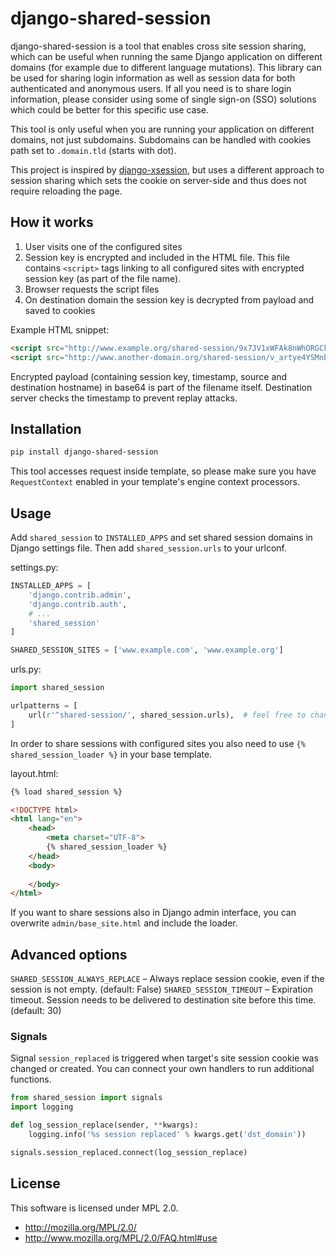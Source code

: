 # django-shared-session

django-shared-session is a tool that enables cross site session sharing, which can be useful when running the same Django
application on different domains (for example due to different language mutations). This library can be used for sharing login information as well as session data for both authenticated and anonymous users. If all you need is to share login information, please  consider using some of single sign-on (SSO) solutions which could be better for this specific use case. 

This tool is only useful when you are running your application on different domains, not just subdomains. Subdomains can be handled with cookies path set to `.domain.tld` (starts with dot).

This project is inspired by [django-xsession](https://github.com/badzong/django-xsession), but uses a different approach to session sharing which sets the cookie on server-side and thus does not require reloading the page.

## How it works

1. User visits one of the configured sites
2. Session key is encrypted and included in the HTML file. This file contains `<script>` tags linking to all configured sites with encrypted session key (as part of the file name).
3. Browser requests the script files
4. On destination domain the session key is decrypted from payload and saved to cookies

Example HTML snippet:
```html
<script src="http://www.example.org/shared-session/9x7JV1xWFAk8nWhORGCkO5O4zUSjVCR-2abQh7AnFRckiwk8adn6PVlCsdqX4SaTY2dde7S3YuM0ZchKsCuZZiYSZwVLtOA5IoUJRHDl74s4uBYQERQQQMh6T48WD883cFvAaI0XVKB1d5YVtZ7st7GIfxUv2kw6JqftQnFb7uhAOtbTrbdsVWdJEQYdBbweoQPRm9BiRodpk8oo6gpKKC434jPLnJX4-B31KhessmVrgC6_7AOjyZUypC52JXAEjZQm.js" async></script>
<script src="http://www.another-domain.org/shared-session/v_artye4YSMnbbqrrBzUqmIIBFArsMRIkH9vIBNqiEM3uMJQF2RMJtLifIaehbMxRG-ChyMB3gDyLTGmbtCOhs1ODcFAy0PdekJHlSoLR3xezvDCld0YBbfDoOQFVqPeTavHx2uF7X-6A5bWRtV19hg5kI4uFDKWHATCxm2EdXZPrkN23nX_2-PUfCufAQR3vJeJQRjSzj-FfX-qK9xxAeL1-rvUwJvb2bCvoqL0gCTMNBMSeXLMkjjlpXmmlAfGeU3C.js" async></script>
```
Encrypted payload (containing session key, timestamp, source and destination hostname) in base64 is part of the filename itself. Destination server checks the timestamp to prevent replay attacks.

## Installation

```sh
pip install django-shared-session
```

This tool accesses request inside template, so please make sure you have `RequestContext` enabled in your template's engine context processors.

## Usage
Add `shared_session` to `INSTALLED_APPS` and set shared session domains in Django settings file.
Then add `shared_session.urls` to your urlconf. 

settings.py:
```py
INSTALLED_APPS = [
    'django.contrib.admin',
    'django.contrib.auth',
    # ...
    'shared_session'
]

SHARED_SESSION_SITES = ['www.example.com', 'www.example.org']
```

urls.py:
```py
import shared_session

urlpatterns = [
    url(r'^shared-session/', shared_session.urls),  # feel free to change the base url
]
```

In order to share sessions with configured sites you also need to use `{% shared_session_loader %}` in your base template.

layout.html:
```html
{% load shared_session %}

<!DOCTYPE html>
<html lang="en">
    <head>
        <meta charset="UTF-8">
        {% shared_session_loader %}
    </head>
    <body>
        
    </body>
</html>
```

If you want to share sessions also in Django admin interface, you can overwrite `admin/base_site.html` and include the loader.

## Advanced options

`SHARED_SESSION_ALWAYS_REPLACE` – Always replace session cookie, even if the session is not empty. (default: False)
`SHARED_SESSION_TIMEOUT` – Expiration timeout. Session needs to be delivered to destination site before this time. (default: 30)

### Signals

Signal `session_replaced` is triggered when target's site session cookie was changed or created.
You can connect your own handlers to run additional functions.

```py
from shared_session import signals
import logging

def log_session_replace(sender, **kwargs):
    logging.info('%s session replaced' % kwargs.get('dst_domain'))

signals.session_replaced.connect(log_session_replace)
```

## License

This software is licensed under MPL 2.0.

- http://mozilla.org/MPL/2.0/
- http://www.mozilla.org/MPL/2.0/FAQ.html#use
